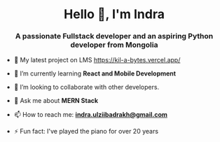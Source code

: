 <h1 align="center">Hello 👋, I'm Indra</h1>
<h3 align="center">A passionate Fullstack developer and an aspiring Python developer from Mongolia</h3>

- 🔭 My latest project on LMS https://kil-a-bytes.vercel.app/

- 🌱 I’m currently learning **React and Mobile Development**

- 👯 I’m looking to collaborate with other developers.

- 💬 Ask me about **MERN Stack**

- 📫 How to reach me: **indra.ulziibadrakh@gmail.com**
 
- ⚡ Fun fact: I've played the piano for over 20 years
